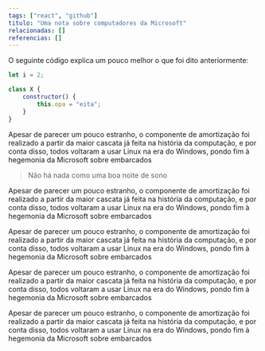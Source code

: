 ```yaml
---
tags: ["react", "github"]
titulo: "Uma nota sobre computadores da Microsoft"
relacionadas: []
referencias: []
---
```


O seguinte código explica um pouco melhor o que foi dito anteriormente:

```js
let i = 2;

class X {
	constructor() {
		this.opa = "eita";
	}
}
```

Apesar de parecer um pouco estranho, o componente de amortização foi realizado a partir da
maior cascata já feita na história da computação, e por conta disso, todos voltaram a usar
Linux na era do Windows, pondo fim à hegemonia da Microsoft sobre embarcados

> Não há nada como uma boa noite de sono

Apesar de parecer um pouco estranho, o componente de amortização foi realizado a partir da
maior cascata já feita na história da computação, e por conta disso, todos voltaram a usar
Linux na era do Windows, pondo fim à hegemonia da Microsoft sobre embarcados

Apesar de parecer um pouco estranho, o componente de amortização foi realizado a partir da
maior cascata já feita na história da computação, e por conta disso, todos voltaram a usar
Linux na era do Windows, pondo fim à hegemonia da Microsoft sobre embarcados

Apesar de parecer um pouco estranho, o componente de amortização foi realizado a partir da
maior cascata já feita na história da computação, e por conta disso, todos voltaram a usar
Linux na era do Windows, pondo fim à hegemonia da Microsoft sobre embarcados

Apesar de parecer um pouco estranho, o componente de amortização foi realizado a partir da
maior cascata já feita na história da computação, e por conta disso, todos voltaram a usar
Linux na era do Windows, pondo fim à hegemonia da Microsoft sobre embarcados
